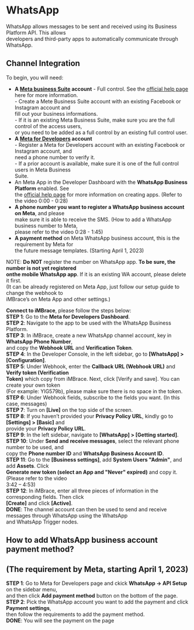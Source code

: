 # WhatsApp

WhatsApp allows messages to be sent and received using its Business Platform API. This allows  
developers and third-party apps to automatically communicate through WhatsApp.  

## Channel Integration

To begin, you will need: 
- **A [Meta business Suite](https://business.facebook.com/) account** - Full control.  See the [official help page](https://www.facebook.com/business/help/1710077379203657?id=180505742745347) here for more
information.  
\- Create a Mete Business Suite account with an existing Facebook or Instagram account and  
fill out your business informations.  
\-  If it is an existing Meta Business Suite, make sure you are the full control of the access users,  
or you need to be added as a full control by an existing full control user.  
- **A [Meta for Developers](https://developers.facebook.com/) account**  
\- Register a Meta for Developers account with an existing Facebook or Instagram account, and   
need a phone number to verify it.  
\- If a prior account is available, make sure it is one of the full control users in Meta Business  
Suite.  
- An Meta App in the Developer Dashboard with the **WhatsApp Business Platform** enabled. See  
the [official help page](https://developers.facebook.com/docs/development/create-an-app) for more information on creating apps. (Refer to the video 0:00 - 0:28)   
- **A phone number you want to register a WhatsApp business account on Meta**, and please  
make sure it is able to receive the SMS. (How to add a WhatsApp business number to Meta,  
please refer to the video 0:28 - 1:45)  
- **A payment method** on Meta WhatsApp business account, this is the requirement by Meta for  
the future message templates. (Starting April 1, 2023)  

NOTE: 
**Do NOT** register the number on WhatsApp app.  **To be sure, the number is not yet registered  
onthe  mobile WhatsApp app**. If it is an existing WA account, please delete it first.  
(It can be already registered on Meta App, just follow our setup guide to change the webhook to  
iMBrace’s on Meta App and other settings.)  

**Connect to iMBrace**, please follow the steps below:  
**STEP 1**: Go to the **Meta for Developers Dashboard**.  
**STEP 2**: Navigate to the app to be used with the WhatsApp Business Platform.  
**STEP 3**: In iMBrace, create a new WhatsApp channel account, key in **WhatsApp Phone Number**,    
and copy the **Webhook URL** and **Verification Token**.  
**STEP 4**: In the Developer Console, in the left sidebar, go to **[WhatsApp] > [Configuration]**.  
**STEP 5**: Under Webhook, enter the **Callback URL (Webhook URL)** and **Verify token (Verification  
Token)** which copy from iMBrace. Next, click [Verify and save]. You can create your own token  
(For example: YIG579b), please make sure there is no space in the token.  
**STEP 6**: Under Webhook fields, subscribe to the fields you want. (In this case, messages)  
**STEP 7**: Turn on **[Live]** on the top side of the screen.  
**STEP 8**: If you haven’t provided your **Privacy Policy URL**, kindly go to **[Settings] > [Basic]** and  
provide your **Privacy Policy URL**.  
**STEP 9**: In the left sidebar, navigate to **[WhatsApp] > [Getting started]**.  
**STEP 10**: Under **Send and receive messages**, select the relevant phone number to be used, and   
copy the **Phone number ID** and **WhatsApp Business Account ID**.  
**STEP 11**: Go to the **[Business settings]**, add **System Users "Admin"**, and add **Assets**. Click  
**Generate new token (select an App and "Never" expired)** and copy it. (Please refer to the video  
3:42 – 4:53)  
**STEP 12**: In iMBrace, enter all three pieces of information in the corresponding fields. Then click  
**[Create]** and click **[Active]**.   
**DONE**: The channel account can then be used to send and receive messages through WhatsApp using the WhatsApp  
and WhatsApp Trigger nodes.  

## How to add WhatsApp business account payment method?
## (The requirement by Meta, starting April 1, 2023)

**STEP 1**: Go to Meta for Developers page and ckick **WhatsApp -> API Setup** on the sidebar menu,  
and then click **Add payment method** button on the bottom of the page.  
**STEP 2**: Pick the WhatsApp account you want to add the payment and click **Payment settings**,  
then follow the requirements to add the payment method.  
**DONE**: You will see the payment on the page
